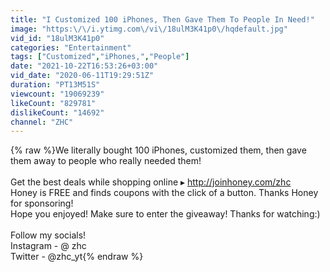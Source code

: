 ```yaml
---
title: "I Customized 100 iPhones, Then Gave Them To People In Need!"
image: "https:\/\/i.ytimg.com\/vi\/18ulM3K41p0\/hqdefault.jpg"
vid_id: "18ulM3K41p0"
categories: "Entertainment"
tags: ["Customized","iPhones,","People"]
date: "2021-10-22T16:53:26+03:00"
vid_date: "2020-06-11T19:29:51Z"
duration: "PT13M51S"
viewcount: "19069239"
likeCount: "829781"
dislikeCount: "14692"
channel: "ZHC"
---
```

{% raw %}We literally bought 100 iPhones, customized them, then gave them away to people who really needed them!<br /><br />Get the best deals while shopping online ▸ <a rel="nofollow" target="blank" href="http://joinhoney.com/zhc">http://joinhoney.com/zhc</a><br />Honey is FREE and finds coupons with the click of a button. Thanks Honey for sponsoring!<br />Hope you enjoyed! Make sure to enter the giveaway! Thanks for watching:)<br /><br />Follow my socials! <br />Instagram - @ zhc<br />Twitter - @zhc_yt{% endraw %}
